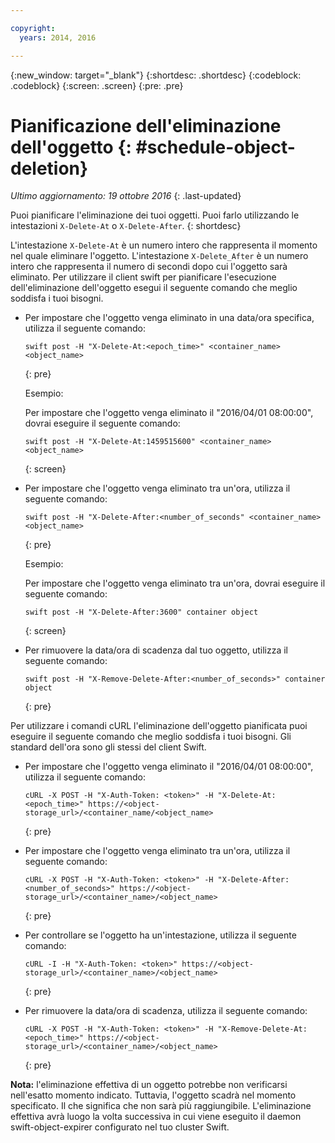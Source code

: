 ```yaml
---

copyright:
  years: 2014, 2016

---
```

{:new_window: target="_blank"}
{:shortdesc: .shortdesc}
{:codeblock: .codeblock}
{:screen: .screen}
{:pre: .pre}


# Pianificazione dell'eliminazione dell'oggetto {: #schedule-object-deletion}
*Ultimo aggiornamento: 19 ottobre 2016*
{: .last-updated}

Puoi pianificare l'eliminazione dei tuoi oggetti. Puoi farlo utilizzando le intestazioni `X-Delete-At` o `X-Delete-After`.
{: shortdesc}

L'intestazione `X-Delete-At` è un numero intero che rappresenta il momento nel quale eliminare l'oggetto. L'intestazione `X-Delete_After` è un numero intero che rappresenta il numero di secondi dopo cui l'oggetto sarà eliminato. Per utilizzare il client swift per pianificare l'esecuzione dell'eliminazione dell'oggetto esegui il seguente comando che meglio soddisfa i tuoi bisogni.

* Per impostare che l'oggetto venga eliminato in una data/ora specifica, utilizza il seguente comando: 
    
    ```
    swift post -H "X-Delete-At:<epoch_time>" <container_name> <object_name>
    ```
    {: pre}
    
    Esempio:
    
    Per impostare che l'oggetto venga eliminato il "2016/04/01 08:00:00", dovrai eseguire il seguente comando: 
    
    ```
    swift post -H "X-Delete-At:1459515600" <container_name> <object_name>
    ```
    {: screen}
* Per impostare che l'oggetto venga eliminato tra un'ora, utilizza il seguente comando:
    
    ```
    swift post -H "X-Delete-After:<number_of_seconds" <container_name> <object_name>
    ```
    {: pre}
    
    Esempio:
    
    Per impostare che l'oggetto venga eliminato tra un'ora, dovrai eseguire il seguente comando: 
    
    ```
    swift post -H "X-Delete-After:3600" container object
    ```
    {: screen}
* Per rimuovere la data/ora di scadenza dal tuo oggetto, utilizza il seguente comando:
    
    ```
    swift post -H "X-Remove-Delete-After:<number_of_seconds>" container object
    ```
    {: pre}

Per utilizzare i comandi cURL l'eliminazione dell'oggetto pianificata puoi eseguire il seguente comando che meglio soddisfa i tuoi bisogni. Gli standard dell'ora sono gli stessi del client Swift.

* Per impostare che l'oggetto venga eliminato il "2016/04/01 08:00:00", utilizza il seguente comando:
   
   ```
   cURL -X POST -H "X-Auth-Token: <token>" -H "X-Delete-At:<epoch_time>" https://<object-storage_url>/<container_name/<object_name>
    ```
    {: pre}
    
* Per impostare che l'oggetto venga eliminato tra un'ora, utilizza il seguente comando:
    
    ```
    cURL -X POST -H "X-Auth-Token: <token>" -H "X-Delete-After:<number_of_seconds>" https://<object-storage_url>/<container_name>/<object_name>
    ```
    {: pre}
    
* Per controllare se l'oggetto ha un'intestazione, utilizza il seguente comando:
    ```
    cURL -I -H "X-Auth-Token: <token>" https://<object-storage_url>/<container_name>/<object_name>
    ```
    {: pre}
    
* Per rimuovere la data/ora di scadenza, utilizza il seguente comando:
    
    ```
    cURL -X POST -H "X-Auth-Token: <token>" -H "X-Remove-Delete-At:<epoch_time>" https://<object-storage_url>/<container_name>/<object_name>
    ```
    {: pre}

**Nota:** l'eliminazione effettiva di un oggetto potrebbe non verificarsi nell'esatto momento indicato. Tuttavia, l'oggetto scadrà nel momento specificato. Il che significa che non sarà più raggiungibile. L'eliminazione effettiva avrà luogo la volta successiva in cui viene eseguito il daemon swift-object-expirer configurato nel tuo cluster Swift. 
